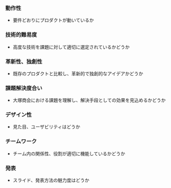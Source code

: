 ### 動作性
 - 要件どおりにプロダクトが動いているか

### 技術的難易度
 - 高度な技術を課題に対して適切に選定されているかどうか

### 革新性、独創性
 - 既存のプロダクトと比較し、革新的で独創的なアイデアかどうか

### 課題解決度合い
 - 大塚商会における課題を理解し、解決手段としての効果を見込めるかどうか

### デザイン性
 - 見た目、ユーザビリティはどうか

### チームワーク
 - チーム内の関係性、役割が適切に機能しているかどうか

### 発表
 - スライド、発表方法の魅力度はどうか
